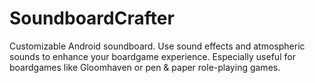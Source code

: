 # SoundboardCrafter
Customizable Android soundboard. Use sound effects and atmospheric sounds to enhance your boardgame experience. Especially useful for boardgames like Gloomhaven or pen & paper role-playing games.
